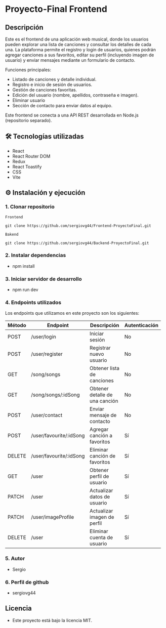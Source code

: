 # Proyecto-Final Frontend

## Descripción

Este es el frontend de una aplicación web musical, donde los usuarios pueden explorar una
lista de canciones y consultar los detalles de cada una. La plataforma permite el registro
y login de usuarios, quienes podrán agregar canciones a sus favoritos,
editar su perfil (incluyendo imagen de usuario) y enviar mensajes mediante un formulario de contacto.

Funciones principales:

- Listado de canciones y detalle individual.
- Registro e inicio de sesión de usuarios.
- Gestión de canciones favoritas.
- Edición del usuario (nombre, apellidos, contraseña e imagen).
- Eliminar usuario
- Sección de contacto para enviar datos al equipo.

Este frontend se conecta a una API REST desarrollada en Node.js (repositorio separado).

## 🛠️ Tecnologías utilizadas

- React
- React Router DOM
- Redux
- React Toastify
- CSS
- Vite

## ⚙️ Instalación y ejecución

### 1. Clonar repositorio

```
Frontend

git clone https://github.com/sergiovg44/Frontend-ProyectoFinal.git

Bakend

git clone https://github.com/sergiovg44/Backend-ProyectoFinal.git

```

### 2. Instalar dependencias

- npm install

### 3. Iniciar servidor de desarrollo

- npm run dev

### 4. Endpoints utilizados

Los endpoints que utilizamos en este proyecto son los siguientes:

| Método | Endpoint                         | Descripción                            | Autenticación |
|--------|----------------------------------|----------------------------------------|---------------|
| POST   | /user/login                      | Iniciar sesión                         |  No           |
| POST   | /user/register                   | Registrar nuevo usuario                |  No           |
| GET    | /song/songs                      | Obtener lista de canciones             |  No           |
| GET    | /song/songs/:idSong              | Obtener detalle de una canción         |  No           |
| POST   | /user/contact                    | Enviar mensaje de contacto             |  No           |
| POST   | /user/favourite/:idSong          | Agregar canción a favoritos            |  Sí           |
| DELETE | /user/favourite/:idSong          | Eliminar canción de favoritos          |  Sí           |
| GET    | /user                            | Obtener perfil de usuario              |  Sí           |
| PATCH  | /user                            | Actualizar datos de usuario            |  Sí           |
| PATCH  | /user/imageProfile               | Actualizar imagen de perfil            |  Sí           |
| DELETE | /user                            | Eliminar cuenta de usuario             |  Sí           |


### 5. Autor

- Sergio

### 6. Perfil de github

- sergiovg44

##  Licencia
- Este proyecto está bajo la licencia MIT.